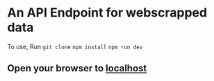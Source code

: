 # An API Endpoint for webscrapped data
To use, Run
`git clone`
`npm install`
`npm run dev`
## Open your browser to [localhost](https://www.google.com)
